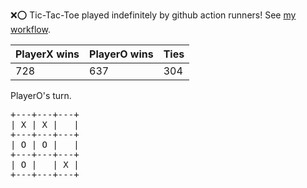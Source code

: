 :x::o: Tic-Tac-Toe played indefinitely by github action runners! See [my workflow](.github/workflows/play.yaml).

|PlayerX wins|PlayerO wins|Ties|
|-|-|-|
|728|637|304|

PlayerO's turn.

<pre>
+---+---+---+
| X | X |   |
+---+---+---+
| O | O |   |
+---+---+---+
| O |   | X |
+---+---+---+
</pre>